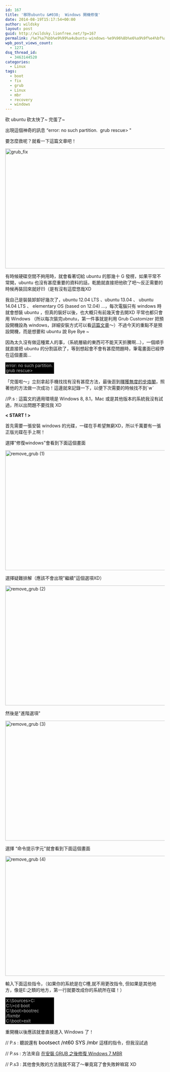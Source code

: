 ```yaml
---
id: 167
title: '移除ubuntu &#038;  Windows 開機修復'
date: 2014-08-19T15:17:54+00:00
author: wildsky
layout: post
guid: http://wildsky.lionfree.net/?p=167
permalink: /%e7%a7%bb%e9%99%a4ubuntu-windows-%e9%96%8b%e6%a9%9f%e4%bf%ae%e5%be%a9/
wpb_post_views_count:
  - 1271
dsq_thread_id:
  - 3463144520
categories:
  - Linux
tags:
  - boot
  - fix
  - grub
  - Linux
  - mbr
  - recovery
  - windows
---
```

<div class="pf-content">
  <p>
    砍 ubuntu 砍太快了~ 完蛋了~
  </p>
  
  <p>
    出現這個神奇的訊息 &#8220;error: no such partition.  grub rescue> "
  </p>
  
  <p>
    要怎麼救呢？就看一下這篇文章吧！
  </p>
  
  <p>
    <a title="grub_fix by kevin_boy3110, on Flickr" href="https://www.flickr.com/photos/71353772@N04/14944169666"><img src="https://farm6.staticflickr.com/5591/14944169666_6f36aa2a07_o.png" alt="grub_fix" width="662" height="378" /></a>
  </p>
  
  <p>
    <!--more-->
  </p>
  
  <p>
    有時候硬碟空間不夠用時，就會看著切給 ubuntu 的那幾十 G 發楞，如果平常不常開，ubuntu 也沒有甚麼重要的資料的話，乾脆就直接把他砍了吧～反正需要的時候再裝回來就好(!)（是有沒有這麼悠哉XD
  </p>
  
  <p>
    我自己是裝裝卸卸好幾次了，ubuntu 12.04 LTS 、ubuntu 13.04 、 ubuntu 14.04 LTS 、 elementary OS (based on 12.04) …，每次電腦只有 windows 時就會想裝 ubuntu ，但真的裝好以後，也大概只有前幾天會去開XD 平常也都只會用 Windows （所以每次裝完ubnutu，第一件事就是利用 Grub Customizer 把預設開機設為 windows，詳細安裝方式可以看<a title="雙系統 window 8 + Ubuntu 12.04 LTS版本" href="http://wildsky.lionfree.net/ubuntu/%e9%9b%99%e7%b3%bb%e7%b5%b1-window-8-ubuntu-12-04-lts%e7%89%88%e6%9c%ac/" target="_blank">這篇文章</a>～）不過今天的重點不是預設開機，而是想要和 ubuntu 說 Bye Bye ~
  </p>
  
  <p>
    因為太久沒有做這種累人的事，（系統層級的東西可不能天天折騰啊…），一個順手就直接把 ubuntu 的分割區砍了，等到想起會不會有甚麼問題時，筆電畫面已經停在這個畫面…
  </p>
  
  <div style="color: #bbb; font-size: 10pt; background-color: black; width: 150px; padding: 2px 2px 2px 2px;">
    error: no such partition.<br /> grub rescue>
  </div>
  
  <p>
    「完蛋啦～」立刻拿起手機找找有沒有甚麼方法，最後逛到<a href="http://blog.xuite.net/jyoutw/xtech">暉獲無度的步烙閣</a>，照著他的方法做一次成功！這邊就來記錄一下，以便下次需要的時候找不到ˊwˋ
  </p>
  
  <p>
    //P.s : 這篇文的適用環境是 Windows 8, 8.1，Mac 或是其他版本的系統我沒有試過，所以出問題不要找我 XD
  </p>
  
  <p>
    <strong>< START ! ></strong>
  </p>
  
  <p>
    首先需要一張安裝 windows 的光碟，一碟在手希望無窮XD，所以千萬要有一張正版光碟在手上啊！
  </p>
  
  <p>
    選擇"修復windows"會看到下面這個畫面
  </p>
  
  <p>
    <a title="remove_grub (1) by kevin_boy3110, on Flickr" href="https://www.flickr.com/photos/71353772@N04/14780231299"><img src="https://farm6.staticflickr.com/5572/14780231299_08ffbdf282_o.jpg" alt="remove_grub (1)" width="662" height="378" /></a>
  </p>
  
  <p>
    選擇疑難排解（應該不會出現"繼續"這個選項XD）
  </p>
  
  <p>
    <a title="remove_grub (2) by kevin_boy3110, on Flickr" href="https://www.flickr.com/photos/71353772@N04/14780315128"><img src="https://farm4.staticflickr.com/3849/14780315128_bf304af7b0_o.jpg" alt="remove_grub (2)" width="662" height="378" /></a>
  </p>
  
  <p>
    然後是"進階選項"
  </p>
  
  <p>
    <a title="remove_grub (3) by kevin_boy3110, on Flickr" href="https://www.flickr.com/photos/71353772@N04/14963818071"><img src="https://farm4.staticflickr.com/3906/14963818071_73af6d0419_o.jpg" alt="remove_grub (3)" width="662" height="378" /></a>
  </p>
  
  <p>
    選擇 &#8220;命令提示字元"就會看到下面這個畫面
  </p>
  
  <p>
    <a title="remove_grub (4) by kevin_boy3110, on Flickr" href="https://www.flickr.com/photos/71353772@N04/14963818311"><img src="https://farm4.staticflickr.com/3918/14963818311_f6c3bae6d4_o.jpg" alt="remove_grub (4)" width="662" height="378" /></a>
  </p>
  
  <p>
    輸入下面這些指令，（如果你的系統是在C槽,就不用更改指令, 但如果是其他地方，像是E:之類的地方，第一行就要改成你的系統所在碟！）
  </p>
  
  <div style="color: #bbb; font-size: 10pt; background-color: black; width: 150px; padding: 2px 2px 2px 2px;">
    X:\Sources>C:<br /> C:\>cd boot<br /> C:\boot>bootrec /fixmbr<br /> C:\boot>exit
  </div>
  
  <p>
    重開機以後應該就會直接進入 Windows 了！
  </p>
  
  <p>
    // P.s : 聽說還有 <span style="font-size: 12pt;"><span style="color: #000000;">bootsect /nt60 SYS /mbr</span></span> 這樣的指令，但我沒試過
  </p>
  
  <p>
    // P.ss : 方法來自 <a title="在安裝 GRUB 之後修復 Windows 7 MBR" href="http://blog.xuite.net/jyoutw/xtech/62292941" target="_blank"><span class="titlename">在安裝 GRUB 之後修復 Windows 7 MBR</span> </a>
  </p>
  
  <p>
    // P.s3 : 其他會失敗的方法我就不寫了～畢竟寫了會失敗幹嘛寫 XD
  </p>
</div>